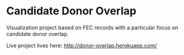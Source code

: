# Candidate Donor Overlap

Visualization project based on FEC records with a particular focus on candidate donor overlap.

Live project lives here: http://donor-overlap.herokuapp.com/
